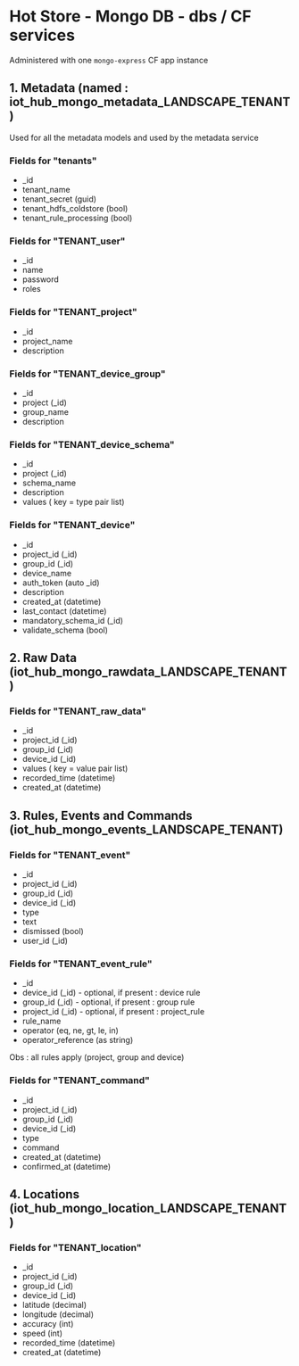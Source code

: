 
# Hot Store - Mongo DB - dbs / CF services

Administered with one `mongo-express` CF app instance

## 1.  Metadata (named : iot_hub_mongo_metadata_LANDSCAPE_TENANT)

Used for all the metadata models and used by the metadata service

### Fields for "tenants"

- _id
- tenant_name
- tenant_secret (guid)
- tenant_hdfs_coldstore (bool)
- tenant_rule_processing (bool)

### Fields for "TENANT_user"

- _id
- name
- password
- roles

### Fields for "TENANT_project"

- _id
- project_name
- description

### Fields for "TENANT_device_group"

- _id
- project (_id)
- group_name
- description

### Fields for "TENANT_device_schema"

- _id
- project (_id)
- schema_name
- description
- values ( key = type pair list)

### Fields for "TENANT_device"

- _id
- project_id (_id)
- group_id (_id)
- device_name
- auth_token (auto _id) 
- description
- created_at (datetime)
- last_contact (datetime)
- mandatory_schema_id (_id)
- validate_schema (bool)

## 2.  Raw Data (iot_hub_mongo_rawdata_LANDSCAPE_TENANT)

### Fields for "TENANT_raw_data"

- _id
- project_id (_id)
- group_id (_id)
- device_id (_id)
- values ( key = value pair list)
- recorded_time (datetime)
- created_at (datetime)

## 3.  Rules, Events and Commands (iot_hub_mongo_events_LANDSCAPE_TENANT)

### Fields for "TENANT_event"

- _id
- project_id (_id)
- group_id (_id)
- device_id (_id)
- type
- text
- dismissed (bool)
- user_id (_id)

### Fields for "TENANT_event_rule"

- _id
- device_id (_id) - optional, if present : device rule
- group_id (_id) - optional, if present : group rule
- project_id (_id) - optional, if present : project_rule
- rule_name
- operator (eq, ne, gt, le, in)
- operator_reference (as string)

Obs : all rules apply (project, group and device)

### Fields for "TENANT_command"

- _id
- project_id (_id)
- group_id (_id)
- device_id (_id)
- type
- command
- created_at (datetime)
- confirmed_at (datetime)

## 4.  Locations (iot_hub_mongo_location_LANDSCAPE_TENANT)

### Fields for "TENANT_location"

- _id
- project_id (_id)
- group_id (_id)
- device_id (_id)
- latitude (decimal)
- longitude (decimal)
- accuracy (int)
- speed (int)
- recorded_time (datetime)
- created_at (datetime)
